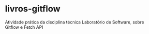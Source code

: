 # livros-gitflow
Atividade prática da disciplina técnica Laboratório de Software, sobre Gitflow e Fetch API
